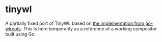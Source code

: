 tinywl
======

A partially fixed port of TinyWL based on [the implementation from go-wlroots](https://github.com/swaywm/go-wlroots/tree/master/cmd/tinywl). This is here temporarily as a reference of a working compositor built using Go.

